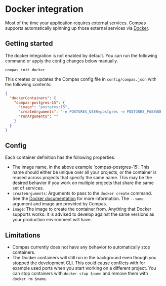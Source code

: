 # Docker integration

Most of the time your application requires external services. Compas supports
automatically spinning up those external services via
[Docker](https://docs.docker.com/).

## Getting started

The docker integration is not enabled by default. You can run the following
command or apply the config changes below manually.

```shell
compas init docker
```

This creates or updates the Compas config file in `config/compas.json` with the
following contents:

```json
{
  "dockerContainers": {
    "compas-postgres-15": {
      "image": "postgres:15",
      "createArguments": "-e POSTGRES_USER=postgres -e POSTGRES_PASSWORD=postgres -e PGDATA=/var/lib/postgresql/data/pgdata -v compas-postgres-15:/var/lib/postgresql/data/pgdata -p 5432:5432",
      "runArguments": ""
    }
  }
}
```

## Config

Each container definition has the following properties:

- The image name, in the above example 'compas-postgres-15'. This name should
  either be unique over all your projects, or the container is reused across
  projects that specify the same name. This may be the desired behavior if you
  work on multiple projects that share the same set of services.
- `createArguments`: Arguments to pass to the `docker create` command. See the
  [Docker documentation](https://docs.docker.com/engine/reference/commandline/create/)
  for more information. The `--name` argument and image are provided by Compas.
- `image`: The image to create the container from. Anything that Docker supports
  works. It is advised to develop against the same versions as your production
  environment will have.

## Limitations

- Compas currently does not have any behavior to automatically stop containers.
- The Docker containers will still run in the background even though you stopped
  the development CLI. This could cause conflicts with for example used ports
  when you start working on a different project. You can stop containers with
  `docker stop $name` and remove them with `docker rm $name`.
